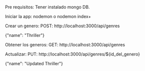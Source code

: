 Pre requisitos:
Tener instalado mongo DB.

Iniciar la app:  nodemon o nodemon index+

Crear un genero:
POST: http://localhost:3000/api/genres

{"name": "Thriller"}

Obtener los generos:
GET: http://localhost:3000/api/genres

Actualizar:
PUT: http://localhost:3000/api/genres/${id_del_genero}

{"name": "Updated Thriller"}